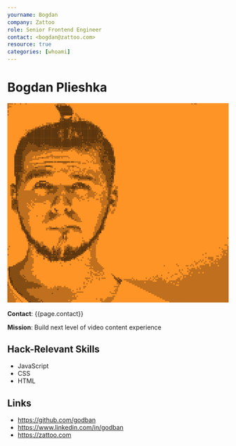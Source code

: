 ```yaml
---
yourname: Bogdan
company: Zattoo
role: Senior Frontend Engineer
contact: <bogdan@zattoo.com>
resource: true
categories: [whoami]
---
```


Bogdan Plieshka
=================
![bogdan plieshka](pics/bogdanplieshka.png "Bogdan Plieshka")

**Contact**: {{page.contact}}

**Mission**: Build next level of video content experience

Hack-Relevant Skills
--------------------

- JavaScript
- CSS
- HTML

Links
-----
- <https://github.com/godban>
- <https://www.linkedin.com/in/godban>
- <https://zattoo.com>
